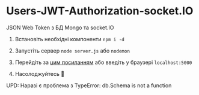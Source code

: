 # Users-JWT-Authorization-socket.IO
JSON Web Token з БД Mongo та socket.IO

1) Встановіть необхідні компоненти `npm i -d`

2) Запустіть сервер `node server.js` або `nodemon`

3) Перейдіть за [цим посиланням](http://localhost:5000) або введіть у браузері `localhost:5000`

4) Насолоджуйтесь 🤠

UPD: Наразі є проблема з TypeError: db.Schema is not a function
